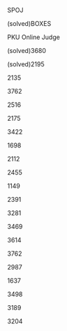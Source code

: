 SPOJ

(solved)BOXES

PKU Online Judge

(solved)3680

(solved)2195

2135

3762

2516

2175

3422

1698

2112

2455

1149

2391

3281

3469

3614

3762

2987

1637

3498

3189

3204
